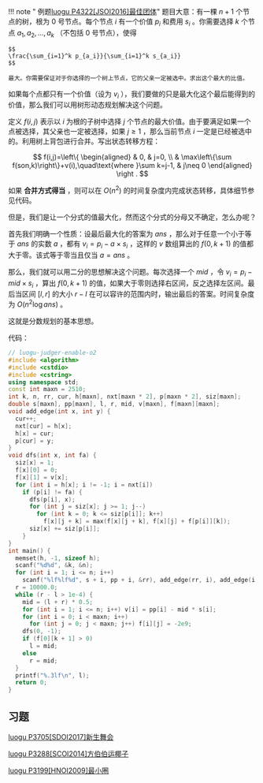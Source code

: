 !!! note " 例题[luogu P4322\[JSOI2016\]最佳团体](https://www.luogu.org/problemnew/show/P4322)"
    题目大意：有一棵 $n+1$ 个节点的树，根为 $0$ 号节点。每个节点 $i$ 有一个价值 $p_i$ 和费用 $s_i$ 。你需要选择 $k$ 个节点 $a_1,a_2,\ldots,a_k$ （不包括 $0$ 号节点），使得

    $$
    \frac{\sum_{i=1}^k p_{a_i}}{\sum_{i=1}^k s_{a_i}}
    $$

    最大。你需要保证对于你选择的一个树上节点，它的父亲一定被选中。求出这个最大的比值。

如果每个点都只有一个价值（设为 $v_i$ ），我们要做的只是最大化这个最后能得到的价值，那么我们可以用树形动态规划解决这个问题。

定义 $f(i,j)$ 表示以 $i$ 为根的子树中选择 $j$ 个节点的最大价值。由于要满足如果一个点被选择，其父亲也一定被选择，如果 $j\ge 1$ ，那么当前节点 $i$ 一定是已经被选中的。利用树上背包进行合并。写出状态转移方程：

$$
f(i,j)=\left\{
\begin{aligned}
& 0, & j=0, \\
& \max\left\{\sum f(son,k)\right\}+v(i),\quad\text{where }\sum k=j-1, & j\neq 0
\end{aligned} \right
.
$$

如果 **合并方式得当** ，则可以在 $O(n^2)$ 的时间复杂度内完成状态转移，具体细节参见代码。

但是，我们是让一个分式的值最大化，然而这个分式的分母又不确定，怎么办呢？

首先我们明确一个性质：设最后最大化的答案为 $ans$ ，那么对于任意一个小于等于 $ans$ 的实数 $a$ ，都有 $v_i=p_i-a\times s_i$ ，这样的 $v$ 数组算出的 $f(0,k+1)$ 的值都大于零。该式等于零当且仅当 $a=ans$ 。

那么，我们就可以用二分的思想解决这个问题。每次选择一个 $mid$ ，令 $v_i=p_i-mid\times s_i$ ，算出 $f(0,k+1)$ 的值，如果大于零则选择右区间，反之选择左区间。最后当区间 $[l,r]$ 的大小 $r-l$ 在可以容许的范围内时，输出最后的答案。时间复杂度为 $O(n^2\log ans)$ 。

这就是分数规划的基本思想。

代码：

```cpp
// luogu-judger-enable-o2
#include <algorithm>
#include <cstdio>
#include <cstring>
using namespace std;
const int maxn = 2510;
int k, n, rr, cur, h[maxn], nxt[maxn * 2], p[maxn * 2], siz[maxn];
double s[maxn], pp[maxn], l, r, mid, v[maxn], f[maxn][maxn];
void add_edge(int x, int y) {
  cur++;
  nxt[cur] = h[x];
  h[x] = cur;
  p[cur] = y;
}
void dfs(int x, int fa) {
  siz[x] = 1;
  f[x][0] = 0;
  f[x][1] = v[x];
  for (int i = h[x]; i != -1; i = nxt[i])
    if (p[i] != fa) {
      dfs(p[i], x);
      for (int j = siz[x]; j >= 1; j--)
        for (int k = 0; k <= siz[p[i]]; k++)
          f[x][j + k] = max(f[x][j + k], f[x][j] + f[p[i]][k]);
      siz[x] += siz[p[i]];
    }
}
int main() {
  memset(h, -1, sizeof h);
  scanf("%d%d", &k, &n);
  for (int i = 1; i <= n; i++)
    scanf("%lf%lf%d", s + i, pp + i, &rr), add_edge(rr, i), add_edge(i, rr);
  r = 10000.0;
  while (r - l > 1e-4) {
    mid = (l + r) * 0.5;
    for (int i = 1; i <= n; i++) v[i] = pp[i] - mid * s[i];
    for (int i = 0; i < maxn; i++)
      for (int j = 0; j < maxn; j++) f[i][j] = -2e9;
    dfs(0, -1);
    if (f[0][k + 1] > 0)
      l = mid;
    else
      r = mid;
  }
  printf("%.3lf\n", l);
  return 0;
}
```

## 习题

[luogu P3705\[SDOI2017\]新生舞会](https://www.luogu.org/problemnew/show/P3705)

[luogu P3288\[SCOI2014\]方伯伯运椰子](https://www.luogu.org/problemnew/show/P3288)

[luogu P3199\[HNOI2009\]最小圈](https://www.luogu.org/problemnew/show/P3199)
